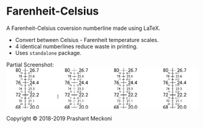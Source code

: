 # Farenheit-Celsius

A Farenheit-Celsius coversion numberline made using LaTeX. 

- Convert between Celsius - Farenheit temperature scales.
- 4 identical numberlines reduce waste in printing.
- Uses `standalone` package.

Partial Screenshot:
![Farenheit-Celsius](./farenheit-celsius.png)

Copyright © 2018-2019 Prashant Meckoni

